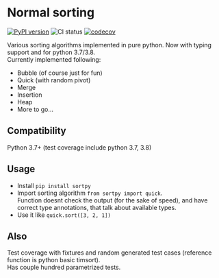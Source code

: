 Normal sorting
===
[![PyPI version](https://badge.fury.io/py/sortpy.svg)](https://badge.fury.io/py/sortpy)
![CI status](https://github.com/xfenix/sortpy/workflows/Python%20package/badge.svg)
[![codecov](https://codecov.io/gh/xfenix/sortpy/branch/master/graph/badge.svg)](https://codecov.io/gh/xfenix/sortpy)

Various sorting algorithms implemented in pure python. Now with typing support and for python 3.7/3.8.  
Currently implemented following:
* Bubble (of course just for fun)
* Quick (with random pivot)
* Merge
* Insertion
* Heap
* More to go...

Compatibility
--------
Python 3.7+ (test coverage include python 3.7, 3.8)

Usage
--------
* Install `pip install sortpy`
* Import sorting algorithm `from sortpy import quick`.  
  Function doesnt check the output (for the sake of speed), and have correct type annotations, that talk about available types.
* Use it like `quick.sort([3, 2, 1])`

Also
--------
Test coverage with fixtures and random generated test cases (reference function is python basic timsort).  
Has couple hundred parametrized tests.
